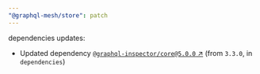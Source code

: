 ```yaml
---
"@graphql-mesh/store": patch
---
```

dependencies updates:
  - Updated dependency [`@graphql-inspector/core@5.0.0` ↗︎](https://www.npmjs.com/package/@graphql-inspector/core/v/5.0.0) (from `3.3.0`, in `dependencies`)
